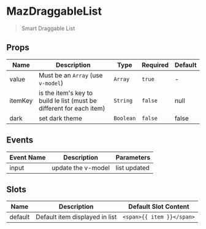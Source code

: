 # MazDraggableList

> Smart Draggable List

## Props

<!-- @vuese:MazDraggableList:props:start -->

| Name    | Description                                                          | Type      | Required | Default |
| ------- | -------------------------------------------------------------------- | --------- | -------- | ------- |
| value   | Must be an `Array` (use `v-model`)                                   | `Array`   | `true`   | -       |
| itemKey | is the item's key to build le list (must be different for each item) | `String`  | `false`  | null    |
| dark    | set dark theme                                                       | `Boolean` | `false`  | false   |

<!-- @vuese:MazDraggableList:props:end -->

## Events

<!-- @vuese:MazDraggableList:events:start -->

| Event Name | Description        | Parameters   |
| ---------- | ------------------ | ------------ |
| input      | update the v-model | list updated |

<!-- @vuese:MazDraggableList:events:end -->

## Slots

<!-- @vuese:MazDraggableList:slots:start -->

| Name    | Description                    | Default Slot Content      |
| ------- | ------------------------------ | ------------------------- |
| default | Default item displayed in list | `<span>{{ item }}</span>` |

<!-- @vuese:MazDraggableList:slots:end -->
